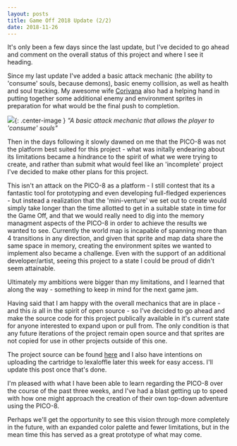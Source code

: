 ```yaml
---
layout: posts
title: Game Off 2018 Update (2/2)
date: 2018-11-26
---
```


It's only been a few days since the last update, but I've decided to go ahead and comment on the overall status of this project
and where I see it heading.

Since my last update I've added a basic attack mechanic (the ability to 'consume' souls, because demons), basic enemy collision,
as well as health and soul tracking. My awesome wife [Corivana](https://github.com/corivana) also had a helping hand in putting together 
some additional enemy and environment sprites in preparation for what would be the final push to completion. 

![](https://chadramsey.github.io/assets/images/2018/akuma_damage_soul.gif){: .center-image }
*"A basic attack mechanic that allows the player to 'consume' souls"*

Then in the days following it slowly dawned on me that the PICO-8 was not the platform best suited for this project - what was initally endearing about its limitations became 
a hindrance to the spirit of what we were trying to create, and rather than submit what would feel like an 'incomplete' project I've decided to make other plans for this project.

This isn't an attack on the PICO-8 as a platform - I still contest that its a fantastic tool for prototyping and even developing full-fledged
experiences - but instead a realization that the 'mini-venture' we set out to create would simply take longer than the time allotted to get in a suitable state in time for the Game Off,
and that we would really need to dig into the memory managment aspects of the PICO-8 in order to achieve the results we wanted to see. Currently the world map is incapable of spanning more than 4 transitions in any direction, and given that sprite and map data share the same space in memory, creating the 
environment spites we wanted to implement also became a challenge. Even with the support of an additional developer/artist, seeing this project to a state I 
could be proud of didn't seem attainable. 

Ultimately my ambitions were bigger than my limitations, and I learned that along the way - something to keep in mind for the next game jam.

Having said that I am happy with the overall mechanics that are in place - and this *is* all in the spirit of open source - so I've decided to go ahead and make the
source code for this project publically available in it's current state for anyone interested to expand upon or pull from. The only condition is that any future 
iterations of the project remain open source and that sprites are not copied for use in other projects outside of this one.

The project source can be found [here](https://github.com/chadramsey/pico8-akuma) and I also have intentions on uploading the cartridge to lexaloffle later
this week for easy access. I'll update this post once that's done.

I'm pleased with what I have been able to learn regarding the PICO-8 over the course of the past three weeks, and I've had a blast getting up to 
speed with how one might approach the creation of their own top-down adventure using the PICO-8. 

Perhaps we'll get the opportunity to see this vision through more completely in the future, with an expanded color palette and fewer limitations, 
but in the mean time this has served as a great prototype of what may come.